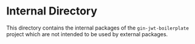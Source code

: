 # Internal Directory

This directory contains the internal packages of the `gin-jwt-boilerplate` project which are not intended to be used by external packages.